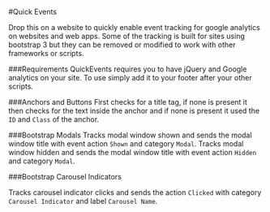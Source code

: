 #Quick Events

Drop this on a website to quickly enable event tracking for google analytics on websites and web apps. Some of the tracking is built for sites using bootstrap 3 but they can be removed or modified to work with other frameworks or scripts.

###Requirements
QuickEvents requires you to have jQuery and Google analytics on your site. To use simply add it to your footer after your other scripts.



###Anchors and Buttons
First checks for a title tag, if none is present it then checks for the text inside the anchor and if none is present it used the `ID` and `Class` of the anchor.

###Bootstrap Modals
Tracks modal window shown and sends the modal window title with event action `Shown` and category `Modal`.
Tracks modal window hidden and sends the modal window title with event action `Hidden` and category `Modal`.

###Bootstrap Carousel Indicators

 Tracks carousel indicator clicks and sends the action `Clicked` with category `Carousel Indicator` and label `Carousel Name`.
